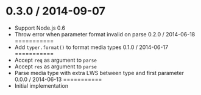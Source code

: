 0.3.0 / 2014-09-07
===========
  * Support Node.js 0.6
  * Throw error when parameter format invalid on parse
0.2.0 / 2014-06-18
===========
  * Add `typer.format()` to format media types
0.1.0 / 2014-06-17
===========
  * Accept `req` as argument to `parse`
  * Accept `res` as argument to `parse`
  * Parse media type with extra LWS between type and first parameter
0.0.0 / 2014-06-13
===========
  * Initial implementation
